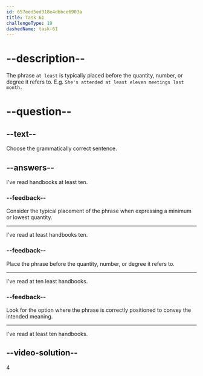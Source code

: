 ```yaml
---
id: 657eed5ed318e4dbbce6903a
title: Task 61
challengeType: 19
dashedName: task-61
---
```


# --description--

The phrase `at least` is typically placed before the quantity, number, or degree it refers to. E.g. `She's attended at least eleven meetings last month.`

# --question--

## --text--

Choose the grammatically correct sentence.

## --answers--

I've read handbooks at least ten.

### --feedback--

Consider the typical placement of the phrase when expressing a minimum or lowest quantity.

---

I've read at least handbooks ten.

### --feedback--

Place the phrase before the quantity, number, or degree it refers to.

---

I've read at ten least handbooks.

### --feedback--

Look for the option where the phrase is correctly positioned to convey the intended meaning.

---

I've read at least ten handbooks.

## --video-solution--

4
